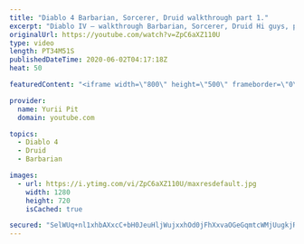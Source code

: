 ```yaml
---
title: "Diablo 4 Barbarian, Sorcerer, Druid walkthrough part 1."
excerpt: "Diablo IV – walkthrough Barbarian, Sorcerer, Druid Hi guys, please like and subscribe to my channel and press bell icon... diablo 4 werewolf , diablo 4 druid ..."
originalUrl: https://youtube.com/watch?v=ZpC6aXZ110U
type: video
length: PT34M51S
publishedDateTime: 2020-06-02T04:17:18Z
heat: 50

featuredContent: "<iframe width=\"800\" height=\"500\" frameborder=\"0\" src=\"https://www.youtube.com/embed/ZpC6aXZ110U\" allow=\"accelerometer; autoplay; encrypted-media; gyroscope; picture-in-picture\" allowfullscreen></iframe>"

provider:
  name: Yurii Pit
  domain: youtube.com

topics:
  - Diablo 4
  - Druid
  - Barbarian

images:
  - url: https://i.ytimg.com/vi/ZpC6aXZ110U/maxresdefault.jpg
    width: 1280
    height: 720
    isCached: true

secured: "SelWUq+nl1xhbAXxcC+bH0JeuHljWujxxhOd0jFhXxvaOGeGqmtcWMjUugkjRq6nLCjyO7wMak1sqrPkFOXaraUwTj7bNtfWkV+ywh2PfxHfZ8SJPDd+iozXUM3PZ/FndMlYQUbB87smhS+SsxwKcBlfQ7OjHJVox1rTRTeFP/3LVzJ2WcZivqSVjPmlKMCL3FdTEyOjEnUbH7SG6WhUU4VNVs1KteCpNruGK3ZHF1UPpOROiolF/gTTq9dwNkIY5aT+geSY29eEf9fGY+NXM2now7DED39ab+HqiGIPmwWzGUtnKR70aPCwIwB52RC18c+gqc/3WTz0OG8R1pRM0DZlFdS+NFkEfgyvNirVW37Gszy+CgTpeZeJANGXVQllq0ftLw17I2g1BXZ9v9mRrM4dKGyotxbzZjfpVzhJ2HI=;6lvR4t6yMM70l9lLw5FSZg=="
---
```


